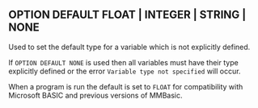 ## OPTION DEFAULT FLOAT | INTEGER | STRING | NONE

Used to set the default type for a variable which is not explicitly defined.

If `OPTION DEFAULT NONE` is used then all variables must have their type explicitly defined or the error `Variable type not specified` will occur.

When a program is run the default is set to `FLOAT` for compatibility with Microsoft BASIC and previous versions of MMBasic.

